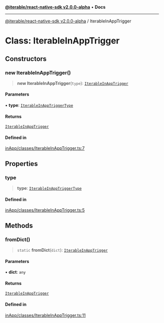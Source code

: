 [**@iterable/react-native-sdk v2.0.0-alpha**](../README.md) • **Docs**

***

[@iterable/react-native-sdk v2.0.0-alpha](../globals.md) / IterableInAppTrigger

# Class: IterableInAppTrigger

## Constructors

### new IterableInAppTrigger()

> **new IterableInAppTrigger**(`type`): [`IterableInAppTrigger`](IterableInAppTrigger.md)

#### Parameters

• **type**: [`IterableInAppTriggerType`](../enumerations/IterableInAppTriggerType.md)

#### Returns

[`IterableInAppTrigger`](IterableInAppTrigger.md)

#### Defined in

[inApp/classes/IterableInAppTrigger.ts:7](https://github.com/Iterable/react-native-sdk/blob/33a336d972ce3f91e45be0626b4337400455463a/src/inApp/classes/IterableInAppTrigger.ts#L7)

## Properties

### type

> **type**: [`IterableInAppTriggerType`](../enumerations/IterableInAppTriggerType.md)

#### Defined in

[inApp/classes/IterableInAppTrigger.ts:5](https://github.com/Iterable/react-native-sdk/blob/33a336d972ce3f91e45be0626b4337400455463a/src/inApp/classes/IterableInAppTrigger.ts#L5)

## Methods

### fromDict()

> `static` **fromDict**(`dict`): [`IterableInAppTrigger`](IterableInAppTrigger.md)

#### Parameters

• **dict**: `any`

#### Returns

[`IterableInAppTrigger`](IterableInAppTrigger.md)

#### Defined in

[inApp/classes/IterableInAppTrigger.ts:11](https://github.com/Iterable/react-native-sdk/blob/33a336d972ce3f91e45be0626b4337400455463a/src/inApp/classes/IterableInAppTrigger.ts#L11)
